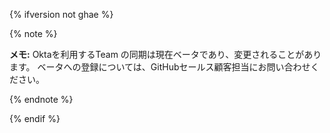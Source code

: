 {% ifversion not ghae %}

{% note %}

**メモ:** Oktaを利用するTeam の同期は現在ベータであり、変更されることがあります。 ベータへの登録については、GitHubセールス顧客担当にお問い合わせください。

{% endnote %}

{% endif %}

